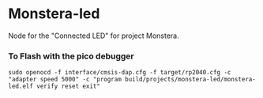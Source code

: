 # Monstera-led

Node for the "Connected LED" for project Monstera.


### To Flash with the pico debugger
```
sudo openocd -f interface/cmsis-dap.cfg -f target/rp2040.cfg -c "adapter speed 5000" -c "program build/projects/monstera-led/monstera-led.elf verify reset exit"

```